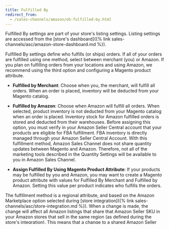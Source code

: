 ```yaml
---
title: Fulfilled By
redirect_from:
  - /sales-channels/amazon/ob-fulfilled-by.html
---
```


Fulfilled By settings are part of your store's listing settings. Listing settings are accessed from the [store's dashboard]({% link sales-channels/asc/amazon-store-dashboard.md %}).

Fulfilled By settings define who fulfills (or ships) orders. If all of your orders are fulfilled using one method, select between merchant (you) or Amazon. If you plan on fulfilling orders from your locations and using Amazon, we recommend using the third option and configuring a Magento product attribute.

- **Fulfilled by Merchant**: Choose when you, the merchant, will fulfill all orders. When an order is placed, inventory will be deducted from your Magento catalog.

- **Fulfilled by Amazon**: Choose when Amazon will fulfill all orders. When selected, product inventory is not deducted from your Magento catalog when an order is placed. Inventory stock for Amazon fulfilled orders is stored and deducted from their warehouses. Before assigning this option, you must verify in your Amazon Seller Central account that your products are eligible for FBA fulfillment. FBA inventory is directly managed through your Amazon Seller Central Account. With this fulfillment method, Amazon Sales Channel does not share quantity updates between Magento and Amazon. Therefore, not all of the marketing tools described in the Quantity Settings will be available to you in Amazon Sales Channel.

- **Assign Fulfilled By Using Magento Product Attribute**: If your products may be fulfilled by you and Amazon, you may want to create a Magento product attribute with values for Fulfilled By Merchant and Fulfilled by Amazon. Setting this value per product indicates who fulfills the orders.

The fulfillment method is a regional attribute, and based on the Amazon Marketplace option selected during [store integration]({% link sales-channels/asc/store-integration.md %}). When a change is made, the change will affect all Amazon listings that share that Amazon Seller SKU in your Amazon stores that sell in the same region (as defined during the store's integration). This means that a change to a shared Amazon Seller SKU in the North America region will not affect your Amazon stores with a region set for a different region (as defined during the store's integration).

## Configure Fulfilled By settings

1. Expand **Fulfilled By**.

1. For the **Product Fulfilled By**, select who fulfills (ships) the order:

    - **Fulfilled by Merchant**: Merchant fulfills order.

    - **Fulfilled by Amazon**: Amazon warehouse fulfills order.

    - **Assign Fulfilled By Using Magento Product Attribute**: A Magento attribute indicates who fulfills the order per product. If selected, then select the Magento attribute for **Fulfilled by Attribute**.

![]({% link sales-channels/asc/assets/amazon-fulfilled-by.png %}){: .zoom}
_Fulfilled By_

|Field|Description|
|--- |--- |
|Product Fulfilled By|Options:<br/>**Fulfilled by Merchant**: (FBM) Select this if you fulfill the orders. When an order is placed, inventory will be deducted from your Magento catalog. When a new product is created, the fulfillment method of Merchant Fulfilled will be assigned.<br/>**Fulfilled by Amazon**: (FBA) Select this if Amazon fulfills the orders. With this fulfillment method, product inventory will not be deducted from your Magento catalog when an order is placed. When a new product is created it will be created with Fulfilled by Amazon (FBA) as the fulfillment type. You will need to ensure that your products are eligible for FBA fulfillment within your Amazon Seller Central account. FBA inventory is also directly managed through your Amazon Seller Central account. With this fulfillment method quantity updates are not pushed out relative to your Magento catalog, so you will be unable to use some of the marketing tools described in the Quantity Settings.<br/>**Assign Fulfilled By Using Magento Product Attribute**: Select this if you have an existing Magento attribute that determines if it is fulfilled by the merchant or fulfilled by Amazon. When selected, the **Fulfilled by Attribute** field enables. |
|Fulfilled By Attribute|Select the Magento attribute used to determine the fulfillment method.<br/><br/>For example, if the attribute is Fulfilled By and you select the respective attribute value to denote if it is Fulfilled By Merchant or Fulfilled By Amazon (FBA), when a new product is created it will be created with FBA as the fulfillment type. As a merchant, you will need to ensure that your products are eligible for FBA fulfillment within your Amazon Seller Central account. FBA inventory is also directly managed through your Amazon Seller Account.<br/><br/>Options in this list depend on the attributes you set up for your Amazon products. |
